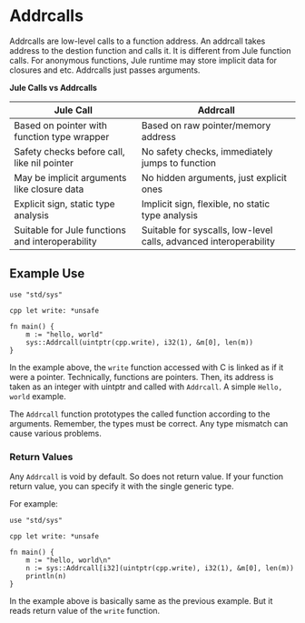 # Addrcalls

Addrcalls are low-level calls to a function address. An addrcall takes address to the destion function and calls it. It is different from Jule function calls. For anonymous functions, Jule runtime may store implicit data for closures and etc. Addrcalls just passes arguments.

**Jule Calls vs Addrcalls**

| Jule Call                                        | Addrcall                                                          |
|--------------------------------------------------|-------------------------------------------------------------------|
| Based on pointer with function type wrapper      | Based on raw pointer/memory address                               |
| Safety checks before call, like nil pointer      | No safety checks, immediately jumps to function                   |
| May be implicit arguments like closure data      | No hidden arguments, just explicit ones                           |
| Explicit sign, static type analysis              | Implicit sign, flexible, no static type analysis                  |
| Suitable for Jule functions and interoperability | Suitable for syscalls, low-level calls, advanced interoperability |

## Example Use

```jule
use "std/sys"

cpp let write: *unsafe

fn main() {
	m := "hello, world"
	sys::Addrcall(uintptr(cpp.write), i32(1), &m[0], len(m))
}
```
In the example above, the `write` function accessed with C is linked as if it were a pointer. Technically, functions are pointers. Then, its address is taken as an integer with uintptr and called with `Addrcall`. A simple `Hello, world` example.

The `Addrcall` function prototypes the called function according to the arguments.
Remember, the types must be correct. Any type mismatch can cause various problems.

### Return Values

Any `Addrcall` is void by default. So does not return value.
If your function return value, you can specify it with the single generic type.

For example:
```jule
use "std/sys"

cpp let write: *unsafe

fn main() {
	m := "hello, world\n"
	n := sys::Addrcall[i32](uintptr(cpp.write), i32(1), &m[0], len(m))
	println(n)
}
```
In the example above is basically same as the previous example.
But it reads return value of the `write` function.